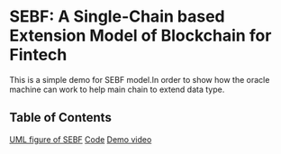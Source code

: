# SEBF: A Single-Chain based Extension Model of Blockchain for Fintech
This is a simple demo for SEBF model.In order to show how the oracle machine can work to help main chain to extend data type.

## Table of Contents
[UML figure of SEBF](https://github.com/sebf2020/ijcai20/blob/master/Overall%20system%20operation%20diagram.png)
[Code](https://github.com/sebf2020/ijcai20/tree/master/src)
[Demo video](https://sites.google.com/view/sebf/)

